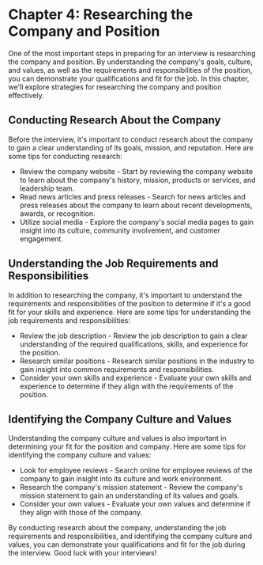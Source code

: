 Chapter 4: Researching the Company and Position
===============================================

One of the most important steps in preparing for an interview is researching the company and position. By understanding the company's goals, culture, and values, as well as the requirements and responsibilities of the position, you can demonstrate your qualifications and fit for the job. In this chapter, we'll explore strategies for researching the company and position effectively.

Conducting Research About the Company
-------------------------------------

Before the interview, it's important to conduct research about the company to gain a clear understanding of its goals, mission, and reputation. Here are some tips for conducting research:

* Review the company website - Start by reviewing the company website to learn about the company's history, mission, products or services, and leadership team.
* Read news articles and press releases - Search for news articles and press releases about the company to learn about recent developments, awards, or recognition.
* Utilize social media - Explore the company's social media pages to gain insight into its culture, community involvement, and customer engagement.

Understanding the Job Requirements and Responsibilities
-------------------------------------------------------

In addition to researching the company, it's important to understand the requirements and responsibilities of the position to determine if it's a good fit for your skills and experience. Here are some tips for understanding the job requirements and responsibilities:

* Review the job description - Review the job description to gain a clear understanding of the required qualifications, skills, and experience for the position.
* Research similar positions - Research similar positions in the industry to gain insight into common requirements and responsibilities.
* Consider your own skills and experience - Evaluate your own skills and experience to determine if they align with the requirements of the position.

Identifying the Company Culture and Values
------------------------------------------

Understanding the company culture and values is also important in determining your fit for the position and company. Here are some tips for identifying the company culture and values:

* Look for employee reviews - Search online for employee reviews of the company to gain insight into its culture and work environment.
* Research the company's mission statement - Review the company's mission statement to gain an understanding of its values and goals.
* Consider your own values - Evaluate your own values and determine if they align with those of the company.

By conducting research about the company, understanding the job requirements and responsibilities, and identifying the company culture and values, you can demonstrate your qualifications and fit for the job during the interview. Good luck with your interviews!
